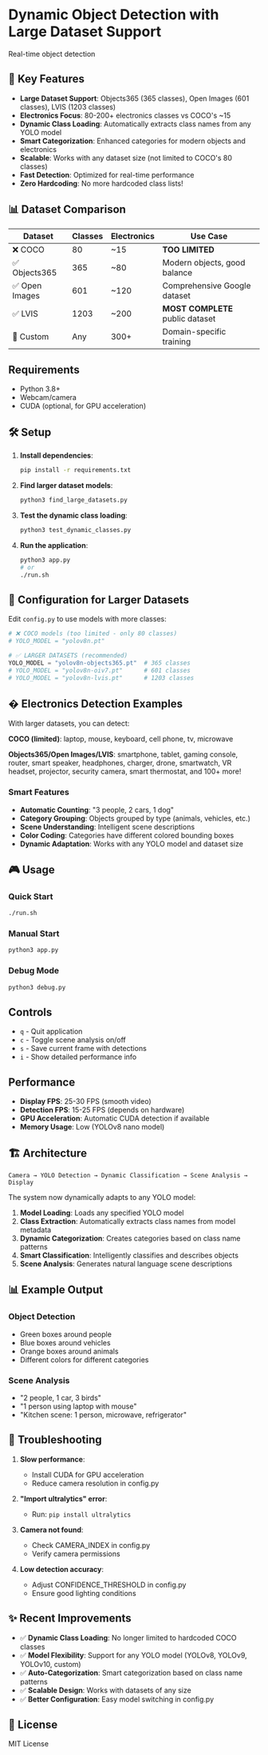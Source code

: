 # Dynamic Object Detection with Large Dataset Support

Real-time object detection 

## 🚀 Key Features

- **Large Dataset Support**: Objects365 (365 classes), Open Images (601 classes), LVIS (1203 classes)
- **Electronics Focus**: 80-200+ electronics classes vs COCO's ~15
- **Dynamic Class Loading**: Automatically extracts class names from any YOLO model
- **Smart Categorization**: Enhanced categories for modern objects and electronics
- **Scalable**: Works with any dataset size (not limited to COCO's 80 classes)
- **Fast Detection**: Optimized for real-time performance
- **Zero Hardcoding**: No more hardcoded class lists!

## 📊 Dataset Comparison

| Dataset | Classes | Electronics | Use Case |
|---------|---------|-------------|----------|
| ❌ COCO | 80 | ~15 | **TOO LIMITED** |
| ✅ Objects365 | 365 | ~80 | Modern objects, good balance |
| ✅ Open Images | 601 | ~120 | Comprehensive Google dataset |
| ✅ LVIS | 1203 | ~200 | **MOST COMPLETE** public dataset |
| 🎯 Custom | Any | 300+ | Domain-specific training |

## Requirements

- Python 3.8+
- Webcam/camera
- CUDA (optional, for GPU acceleration)

## 🛠️ Setup

1. **Install dependencies**:

   ```bash
   pip install -r requirements.txt
   ```

2. **Find larger dataset models**:

   ```bash
   python3 find_large_datasets.py
   ```

3. **Test the dynamic class loading**:

   ```bash
   python3 test_dynamic_classes.py
   ```

4. **Run the application**:

   ```bash
   python3 app.py
   # or
   ./run.sh
   ```

## 🎯 Configuration for Larger Datasets

Edit `config.py` to use models with more classes:

```python
# ❌ COCO models (too limited - only 80 classes)
# YOLO_MODEL = "yolov8n.pt"  

# ✅ LARGER DATASETS (recommended)
YOLO_MODEL = "yolov8n-objects365.pt"  # 365 classes
# YOLO_MODEL = "yolov8n-oiv7.pt"      # 601 classes  
# YOLO_MODEL = "yolov8n-lvis.pt"      # 1203 classes
```

## � Electronics Detection Examples

With larger datasets, you can detect:

**COCO (limited)**: laptop, mouse, keyboard, cell phone, tv, microwave

**Objects365/Open Images/LVIS**: smartphone, tablet, gaming console, router, smart speaker, headphones, charger, drone, smartwatch, VR headset, projector, security camera, smart thermostat, and 100+ more!

### Smart Features

- **Automatic Counting**: "3 people, 2 cars, 1 dog"
- **Category Grouping**: Objects grouped by type (animals, vehicles, etc.)
- **Scene Understanding**: Intelligent scene descriptions
- **Color Coding**: Categories have different colored bounding boxes
- **Dynamic Adaptation**: Works with any YOLO model and dataset size

## 🎮 Usage

### Quick Start

```bash
./run.sh
```

### Manual Start

```bash
python3 app.py
```

### Debug Mode

```bash
python3 debug.py
```

## Controls

- `q` - Quit application
- `c` - Toggle scene analysis on/off
- `s` - Save current frame with detections
- `i` - Show detailed performance info

## Performance

- **Display FPS**: 25-30 FPS (smooth video)
- **Detection FPS**: 15-25 FPS (depends on hardware)
- **GPU Acceleration**: Automatic CUDA detection if available
- **Memory Usage**: Low (YOLOv8 nano model)

## 🏗️ Architecture

```text
Camera → YOLO Detection → Dynamic Classification → Scene Analysis → Display
```

The system now dynamically adapts to any YOLO model:

1. **Model Loading**: Loads any specified YOLO model
2. **Class Extraction**: Automatically extracts class names from model metadata
3. **Dynamic Categorization**: Creates categories based on class name patterns
4. **Smart Classification**: Intelligently classifies and describes objects
5. **Scene Analysis**: Generates natural language scene descriptions


## 📊 Example Output

### Object Detection

- Green boxes around people
- Blue boxes around vehicles  
- Orange boxes around animals
- Different colors for different categories

### Scene Analysis

- "2 people, 1 car, 3 birds"
- "1 person using laptop with mouse"
- "Kitchen scene: 1 person, microwave, refrigerator"

## 🔧 Troubleshooting

1. **Slow performance**:
   - Install CUDA for GPU acceleration
   - Reduce camera resolution in config.py

2. **"Import ultralytics" error**:
   - Run: `pip install ultralytics`

3. **Camera not found**:
   - Check CAMERA_INDEX in config.py
   - Verify camera permissions

4. **Low detection accuracy**:
   - Adjust CONFIDENCE_THRESHOLD in config.py
   - Ensure good lighting conditions

## ✨ Recent Improvements

- ✅ **Dynamic Class Loading**: No longer limited to hardcoded COCO classes
- ✅ **Model Flexibility**: Support for any YOLO model (YOLOv8, YOLOv9, YOLOv10, custom)
- ✅ **Auto-Categorization**: Smart categorization based on class name patterns
- ✅ **Scalable Design**: Works with datasets of any size
- ✅ **Better Configuration**: Easy model switching in config.py

## 📄 License

MIT License
